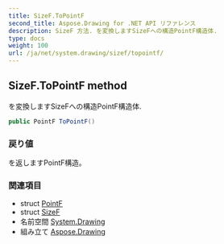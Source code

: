 ```yaml
---
title: SizeF.ToPointF
second_title: Aspose.Drawing for .NET API リファレンス
description: SizeF 方法. を変換しますSizeFへの構造PointF構造体.
type: docs
weight: 100
url: /ja/net/system.drawing/sizef/topointf/
---
```

## SizeF.ToPointF method

を変換しますSizeFへの構造PointF構造体.

```csharp
public PointF ToPointF()
```

### 戻り値

を返しますPointF構造。

### 関連項目

* struct [PointF](../../pointf/)
* struct [SizeF](../)
* 名前空間 [System.Drawing](../../sizef/)
* 組み立て [Aspose.Drawing](../../../)


